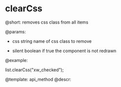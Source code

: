 clearCss
=============


@short: removes css class from all items
	

@params:
- css	string	name of css class to remove
* silent 	boolean 	if true the component is not redrawn


@example:

list.clearCss("xw_checked");


@template:	api_method
@descr:


